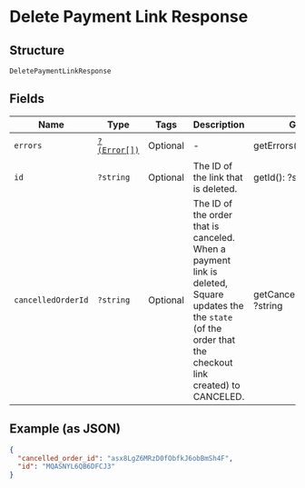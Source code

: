 
# Delete Payment Link Response

## Structure

`DeletePaymentLinkResponse`

## Fields

| Name | Type | Tags | Description | Getter | Setter |
|  --- | --- | --- | --- | --- | --- |
| `errors` | [`?(Error[])`](../../doc/models/error.md) | Optional | - | getErrors(): ?array | setErrors(?array errors): void |
| `id` | `?string` | Optional | The ID of the link that is deleted. | getId(): ?string | setId(?string id): void |
| `cancelledOrderId` | `?string` | Optional | The ID of the order that is canceled. When a payment link is deleted, Square updates the<br>the `state` (of the order that the checkout link created) to CANCELED. | getCancelledOrderId(): ?string | setCancelledOrderId(?string cancelledOrderId): void |

## Example (as JSON)

```json
{
  "cancelled_order_id": "asx8LgZ6MRzD0fObfkJ6obBmSh4F",
  "id": "MQASNYL6QB6DFCJ3"
}
```

